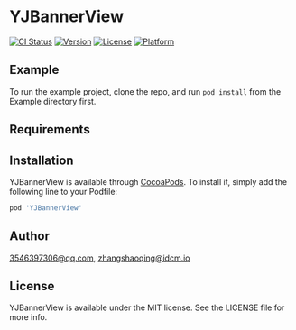 # YJBannerView

[![CI Status](https://img.shields.io/travis/3546397306@qq.com/YJBannerView.svg?style=flat)](https://travis-ci.org/3546397306@qq.com/YJBannerView)
[![Version](https://img.shields.io/cocoapods/v/YJBannerView.svg?style=flat)](https://cocoapods.org/pods/YJBannerView)
[![License](https://img.shields.io/cocoapods/l/YJBannerView.svg?style=flat)](https://cocoapods.org/pods/YJBannerView)
[![Platform](https://img.shields.io/cocoapods/p/YJBannerView.svg?style=flat)](https://cocoapods.org/pods/YJBannerView)

## Example

To run the example project, clone the repo, and run `pod install` from the Example directory first.

## Requirements

## Installation

YJBannerView is available through [CocoaPods](https://cocoapods.org). To install
it, simply add the following line to your Podfile:

```ruby
pod 'YJBannerView'
```

## Author

3546397306@qq.com, zhangshaoqing@idcm.io

## License

YJBannerView is available under the MIT license. See the LICENSE file for more info.
